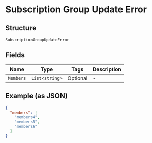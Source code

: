 
# Subscription Group Update Error

## Structure

`SubscriptionGroupUpdateError`

## Fields

| Name | Type | Tags | Description |
|  --- | --- | --- | --- |
| `Members` | `List<string>` | Optional | - |

## Example (as JSON)

```json
{
  "members": [
    "members4",
    "members5",
    "members6"
  ]
}
```


